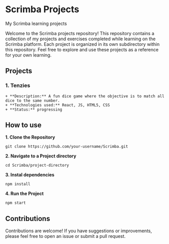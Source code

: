 # Scrimba Projects

My Scrimba learning projects

Welcome to the Scrimba projects repository! This repository contains a collection
of my projects and exercises completed while learning on the Scrimba platform. Each project is
organized in its own subdirectory within this repository. Feel free to explore and use these
projects as a reference for your own learning.

## Projects

### 1. Tenzies

    + **Description:** A fun dice game where the objective is to match all dice to the same number.
    + **Technologies used:** React, JS, HTML5, CSS
    + **Status:** progressing

## How to use

**1. Clone the Repository**

```
git clone https://github.com/your-username/Scrimba.git
```

**2. Navigate to a Project directory**

```
cd Scrimba/project-directory
```

**3. Instal dependencies**

```
npm install
```

**4. Run the Project**

```
npm start
```

## Contributions

Contributions are welcome! If you have suggestions or improvements, please feel free to open an issue or submit a pull request.
